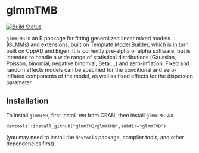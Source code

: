 # glmmTMB

[![Build Status](https://travis-ci.org/glmmTMB/glmmTMB.svg?branch=master)](https://travis-ci.org/glmmTMB/glmmTMB)

`glmmTMB` is an R package for fitting generalized linear mixed models (GLMMs) and extensions, built on [Template Model Builder](https://github.com/kaskr/adcomp), which is in turn built on CppAD and Eigen. It is currently pre-alpha or alpha software, but is intended to handle a wide range of statistical distributions (Gaussian, Poisson, binomial, negative binomial, Beta ...) and zero-inflation. Fixed and random effects models can be specified for the conditional and zero-inflated components of the model, as well as fixed effects for the dispersion parameter.

## Installation 

To install `glmmTMB`, first install `TMB` from CRAN, then install `glmmTMB` via
```
devtools::install_github("glmmTMB/glmmTMB",subdir="glmmTMB")
```
(you may need to install the `devtools` package, compiler tools, and other dependencies first).
